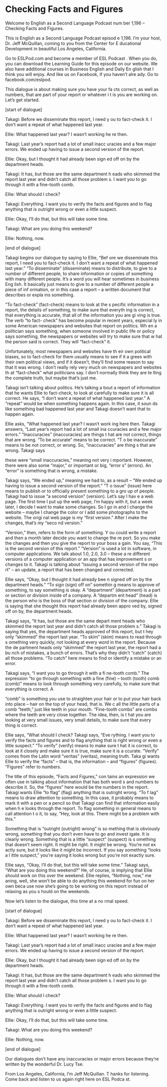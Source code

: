 # Checking Facts and Figures

Welcome to English as a Second Language Podcast num ber 1,196 – Checking Facts and Figures. 

This is English as a Second Language Podcast episod e 1,196. I’m your host, Dr. Jeff McQuillan, coming to you from the Center for E ducational Development in beautiful Los Angeles, California. 

Go to ESLPod.com and become a member of ESL Podcast . When you do, you can download the Learning Guide for this episode on  our website. We also have additional courses in Business English and Daily En glish that I think you will enjoy. And like us on Facebook, if you haven’t alre ady. Go to facebook.com/eslpod. 

This dialogue is about making sure you have your fa cts correct, as well as numbers, that are part of your report or whatever i t is you are working on. Let’s get started. 

[start of dialogue] 

Takagi: Before we disseminate this report, I need y ou to fact-check it. I don’t want a repeat of what happened last year. 

Ellie: What happened last year? I wasn’t working he re then. 

Takagi: Last year’s report had a lot of small inacc uracies and a few major errors. We ended up having to issue a second version of the  report. 

Ellie: Okay, but I thought it had already been sign ed off on by the department heads.  

Takagi: It has, but those are the same department h eads who skimmed the report last year and didn’t catch all those problem s. I want you to go through it with a fine-tooth comb. 

Ellie: What should I check? 

Takagi: Everything. I want you to verify the facts and figures and to flag anything that is outright wrong or even a little suspect. 

Ellie: Okay, I’ll do that, but this will take some time.  

 Takagi: What are you doing this weekend? 

Ellie: Nothing, now. 

[end of dialogue] 

Takagi begins our dialogue by saying to Ellie, “Bef ore we disseminate this report, I need you to fact-check it. I don’t want a repeat of what happened last year.” “To disseminate” (disseminate) means to distribute, to give to a number of different people, to share information or copies of something  with many different people. It’s a word you will hear sometimes in business Eng lish. It basically just means to give to a number of different people a piece of inf ormation, or in this case a report – a written document that describes or expla ins something.  

“To fact-check” (fact-check) means to look at the s pecific information in a report, the details of something, to make sure that everyth ing is correct, that everything is accurate, that all of the information you are gi ving is true. The verb “to fact- check” has become popular in recent years, especial ly in some American newspapers and websites that report on politics. Wh en a politician says something, when someone involved in public life or policy says something, the newspapers or websites will try to make sure that w hat the person said is correct. They will “fact-check” it.  

Unfortunately, most newspapers and websites have th eir own political biases, so to fact-check for them usually means to see if it a grees with their own political views, and if it doesn’t, they’ll find some reason to say that it was wrong. I don’t really rely very much on newspapers and websites th at “fact-check” what politicians say. I don’t normally think they are te lling the complete truth, but maybe that’s just me.  

Takagi isn’t talking about politics. He’s talking a bout a report of information that he wants Ellie to fact-check, to look at carefully to make sure it is all correct. He says, “I don’t want a repeat of what happened last year.” A “repeat” would be when something happens again. In this case, it soun ds like something bad happened last year and Takagi doesn’t want that to happen again.  

Ellie asks, “What happened last year? I wasn’t work ing here then. Takagi answers, “Last year’s report had a lot of small ina ccuracies and a few major errors.” “Inaccuracies” (inaccuracies) are things t hat are not correct, things that are wrong. “To be accurate” means to be correct. “T o be inaccurate” means to be not correct, or wrong. So, “inaccuracies” are thing s that are wrong. Takagi says  

these were “small inaccuracies,” meaning not very i mportant. However, there were also some “major,” or important or big, “error s” (errors). An “error” is something that is wrong, a mistake.  

Takagi says, “We ended up,” meaning we had to, as a  result – “We ended up having to issue a second version of the report.” “T o issue” (issue) here means to publish or to officially present something to a gro up of people. Takagi had to issue “a second version” (version). Let’s say I hav e a web page. The first time I put up the web page, I’m happy with it, but a week later, I decide I want to make some changes. So I go in and I change the website –  maybe I change the color or I add some photographs to the website. The origi nal web page is my “first version.” After I make the changes, that’s my “seco nd version.”  

“Version,” then, refers to the form of something. Y ou could write a report and then a month later decide you want to change the re port. So you make the changes and then you give the report to your boss a gain. You say, “This is the second version of this report.” “Version” is used a  lot in software, in computer applications. We talk about 1.0, 2.0, 3.0 – these a re different versions of a computer application or an app that has improvement s or changes to it. Takagi is talking about “issuing a second version of the repo rt” – an update, a report that has been changed and corrected.  

Ellie says, “Okay, but I thought it had already bee n signed off on by the department heads.” “To sign (sign) off on” somethin g means to approve of something, to say something is okay. A “department”  (department) is a part or section or division inside of a company. A “departm ent head” (head) is the person who is the boss of that section or division of the company. Ellie is saying that she thought this report had already been appro ved by, signed off on by, the department heads.  

Takagi says, “It has, but those are the same depart ment heads who skimmed the report last year and didn’t catch all those problem s.” Takagi is saying that yes, the department heads approved of this report, but t hey only “skimmed” the report last year. “To skim” (skim) means to read through s omething very quickly, not looking at every word in the report. Because the de partment heads only “skimmed” the report last year, the report had a bu nch of mistakes, a bunch of errors. That’s why they didn’t “catch” (catch) all those problems. “To catch” here means to find or identify a mistake or an error.  

Takagi says, “I want you to go through it with a fi ne-tooth comb.” The expression “to go through something with a fine (fine) – tooth  (tooth) comb (comb)” means to look through something very carefully, to make sure  that everything is correct. A  

“comb” is something you use to straighten your hair  or to put your hair back into place – hair on the top of your head, that is. We c all the little parts of a comb “teeth,” just like teeth in your mouth. “Fine-tooth  combs” are combs where the teeth are very close together. The idea, then, is t hat you are looking at very small issues, very small details, to make sure that every thing is correct.  

Ellie says, “What should I check? Takagi says, “Eve rything. I want you to verify the facts and figures and to flag anything that is right wrong or even a little suspect.” “To verify” (verify) means to make sure t hat it is correct, to look at it closely and make sure it is true, make sure it is a ccurate. “Verify” comes from the Latin word “veritas” (veritas), meaning truth. Taka gi wants Ellie to verify the “facts” – that is, the information – and “figures” (figures). “Figures” refer to numbers.  

The title of this episode, “Facts and Figures,” con tains an expression we often use in talking about information that has both word s and numbers to describe it. So, the “figures” here would be the numbers in the report. Takagi wants Ellie “to flag” (flag) anything that is outright wrong. “To f lag” means to draw attention to something. In this case, it probably means to mark it with a pen or a pencil so that Takagi can find that information easily when h e looks through the report. To flag something in general means to call attention t o it, to say, “Hey, look at this. There might be a problem with this.”  

Something that is “outright (outright) wrong” is so mething that is obviously wrong, something that you don’t even have to go and invest igate. It is clearly wrong. Something that is a little “suspect” (suspect) is s omething that doesn’t seem right. It might be right. It might be wrong. You’re not ex actly sure, but it looks like it might be incorrect. If you say something “looks a l ittle suspect,” you’re saying it looks wrong but you’re not exactly sure.  

Ellie says, “Okay, I’ll do that, but this will take  some time.” Takagi says, “What are you doing this weekend?” He, of course, is implying  that Ellie should work on this over the weekend. Ellie replies, “Nothing, now,” me aning, well, she won’t be able to do anything this weekend for fun on her own beca use now she’s going to be working on this report instead of relaxing as you s hould on the weekends.  

Now let’s listen to the dialogue, this time at a no rmal speed. 

[start of dialogue] 

Takagi: Before we disseminate this report, I need y ou to fact-check it. I don’t want a repeat of what happened last year.  

 Ellie: What happened last year? I wasn’t working he re then. 

Takagi: Last year’s report had a lot of small inacc uracies and a few major errors. We ended up having to issue a second version of the  report. 

Ellie: Okay, but I thought it had already been sign ed off on by the department heads.  

Takagi: It has, but those are the same department h eads who skimmed the report last year and didn’t catch all those problem s. I want you to go through it with a fine-tooth comb. 

Ellie: What should I check? 

Takagi: Everything. I want you to verify the facts and figures and to flag anything that is outright wrong or even a little suspect. 

Ellie: Okay, I’ll do that, but this will take some time. 

Takagi: What are you doing this weekend? 

Ellie: Nothing, now. 

[end of dialogue] 

Our dialogues don’t have any inaccuracies or major errors because they’re written by the wonderful Dr. Lucy Tse.  

From Los Angeles, California, I’m Jeff McQuillan. T hanks for listening. Come back and listen to us again right here on ESL Podca st. 

